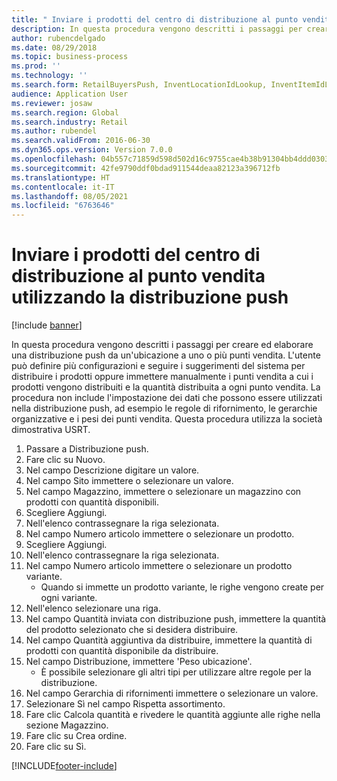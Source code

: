 ```yaml
---
title: " Inviare i prodotti del centro di distribuzione al punto vendita utilizzando la distribuzione push"
description: In questa procedura vengono descritti i passaggi per creare ed elaborare una distribuzione push da un'ubicazione a uno o più punti vendita.
author: rubencdelgado
ms.date: 08/29/2018
ms.topic: business-process
ms.prod: ''
ms.technology: ''
ms.search.form: RetailBuyersPush, InventLocationIdLookup, InventItemIdLookupSimple, RetailReplenishmentTreeLookup
audience: Application User
ms.reviewer: josaw
ms.search.region: Global
ms.search.industry: Retail
ms.author: rubendel
ms.search.validFrom: 2016-06-30
ms.dyn365.ops.version: Version 7.0.0
ms.openlocfilehash: 04b557c71859d598d502d16c9755cae4b38b91304bb4ddd03034b1c5b67c9b19
ms.sourcegitcommit: 42fe9790ddf0bdad911544deaa82123a396712fb
ms.translationtype: HT
ms.contentlocale: it-IT
ms.lasthandoff: 08/05/2021
ms.locfileid: "6763646"
---
```

# <a name="push-products-from-distribution-center-to-store-using-buyers-push"></a> Inviare i prodotti del centro di distribuzione al punto vendita utilizzando la distribuzione push

[!include [banner](../includes/banner.md)]

In questa procedura vengono descritti i passaggi per creare ed elaborare una distribuzione push da un'ubicazione a uno o più punti vendita. L'utente può definire più configurazioni e seguire i suggerimenti del sistema per distribuire i prodotti oppure immettere manualmente i punti vendita a cui i prodotti vengono distribuiti e la quantità distribuita a ogni punto vendita. La procedura non include l'impostazione dei dati che possono essere utilizzati nella distribuzione push, ad esempio le regole di rifornimento, le gerarchie organizzative e i pesi dei punti vendita. Questa procedura utilizza la società dimostrativa USRT.

1. Passare a Distribuzione push.
2. Fare clic su Nuovo.
3. Nel campo Descrizione digitare un valore.
4. Nel campo Sito immettere o selezionare un valore.
5. Nel campo Magazzino, immettere o selezionare un magazzino con prodotti con quantità disponibili.
6. Scegliere Aggiungi.
7. Nell'elenco contrassegnare la riga selezionata.
8. Nel campo Numero articolo immettere o selezionare un prodotto.
9. Scegliere Aggiungi.
10. Nell'elenco contrassegnare la riga selezionata.
11. Nel campo Numero articolo immettere o selezionare un prodotto variante.
    * Quando si immette un prodotto variante, le righe vengono create per ogni variante.  
12. Nell'elenco selezionare una riga.
13. Nel campo Quantità inviata con distribuzione push, immettere la quantità del prodotto selezionato che si desidera distribuire.
14. Nel campo Quantità aggiuntiva da distribuire, immettere la quantità di prodotti con quantità disponibile da distribuire.
15. Nel campo Distribuzione, immettere 'Peso ubicazione'.
    * È possibile selezionare gli altri tipi per utilizzare altre regole per la distribuzione.  
16. Nel campo Gerarchia di rifornimenti immettere o selezionare un valore.
17. Selezionare Sì nel campo Rispetta assortimento.
18. Fare clic Calcola quantità e rivedere le quantità aggiunte alle righe nella sezione Magazzino.
19. Fare clic su Crea ordine.
20. Fare clic su Sì.



[!INCLUDE[footer-include](../../includes/footer-banner.md)]